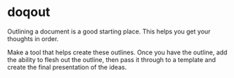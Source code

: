 doqout
======

Outlining a document is a good starting place.
This helps you get your thoughts in order.

Make a tool that helps create these outlines.
Once you have the outline,
add the ability to flesh out the outline,
then pass it through to a template and create the final presentation of the ideas.


